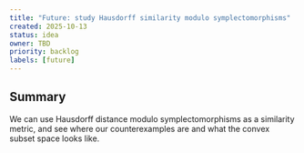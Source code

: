 ```yaml
---
title: "Future: study Hausdorff similarity modulo symplectomorphisms"
created: 2025-10-13
status: idea
owner: TBD
priority: backlog
labels: [future]
---
```


## Summary

We can use Hausdorff distance modulo symplectomorphisms as a similarity metric, and see where our counterexamples are and what the convex subset space looks like.
